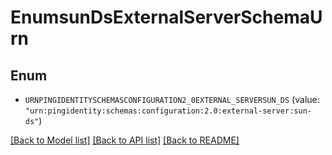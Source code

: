 # EnumsunDsExternalServerSchemaUrn

## Enum


* `URNPINGIDENTITYSCHEMASCONFIGURATION2_0EXTERNAL_SERVERSUN_DS` (value: `"urn:pingidentity:schemas:configuration:2.0:external-server:sun-ds"`)


[[Back to Model list]](../README.md#documentation-for-models) [[Back to API list]](../README.md#documentation-for-api-endpoints) [[Back to README]](../README.md)


